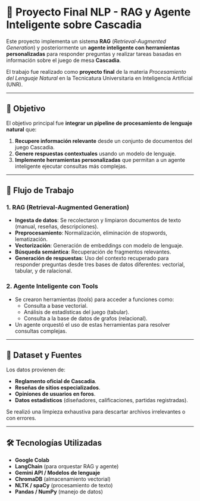 # 🎯 Proyecto Final NLP - RAG y Agente Inteligente sobre Cascadia

Este proyecto implementa un sistema **RAG** (*Retrieval-Augmented Generation*) y posteriormente un **agente inteligente con herramientas personalizadas** para responder preguntas y realizar tareas basadas en información sobre el juego de mesa **Cascadia**.

El trabajo fue realizado como **proyecto final** de la materia *Procesamiento del Lenguaje Natural* en la Tecnicatura Universitaria en Inteligencia Artificial (UNR).

---

## 📌 Objetivo
El objetivo principal fue **integrar un pipeline de procesamiento de lenguaje natural** que:
1. **Recupere información relevante** desde un conjunto de documentos del juego Cascadia.
2. **Genere respuestas contextuales** usando un modelo de lenguaje.
3. **Implemente herramientas personalizadas** que permitan a un agente inteligente ejecutar consultas más complejas.

---

## 🔄 Flujo de Trabajo

### 1. RAG (Retrieval-Augmented Generation)
- **Ingesta de datos**: Se recolectaron y limpiaron documentos de texto (manual, reseñas, descripciones).
- **Preprocesamiento**: Normalización, eliminación de stopwords, lematización.
- **Vectorización**: Generación de embeddings con modelo de lenguaje.
- **Búsqueda semántica**: Recuperación de fragmentos relevantes.
- **Generación de respuestas**: Uso del contexto recuperado para responder preguntas desde tres bases de datos diferentes: vectorial, tabular, y de ralacional.

### 2. Agente Inteligente con Tools
- Se crearon herramientas (*tools*) para acceder a funciones como:
  - Consulta a base vectorial.
  - Análisis de estadísticas del juego (tabular).
  - Consulta a la base de datos de grafos (relacional).
- Un agente orquestó el uso de estas herramientas para resolver consultas complejas.

---

## 📂 Dataset y Fuentes
Los datos provienen de:
- **Reglamento oficial de Cascadia**.
- **Reseñas de sitios especializados**.
- **Opiniones de usuarios en foros**.
- **Datos estadísticos** (diseñadores, calificaciones, partidas registradas).

Se realizó una limpieza exhaustiva para descartar archivos irrelevantes o con errores.

---

## 🛠 Tecnologías Utilizadas
- **Google Colab**
- **LangChain** (para orquestar RAG y agente)
- **Gemini API / Modelos de lenguaje**
- **ChromaDB** (almacenamiento vectorial)
- **NLTK / spaCy** (procesamiento de texto)
- **Pandas / NumPy** (manejo de datos)
